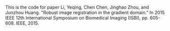 This is the code for paper Li, Yeqing, Chen Chen, Jinghao Zhou, and Junzhou Huang. "Robust image registration in the gradient domain." In 2015 IEEE 12th International Symposium on Biomedical Imaging (ISBI), pp. 605-608. IEEE, 2015.
